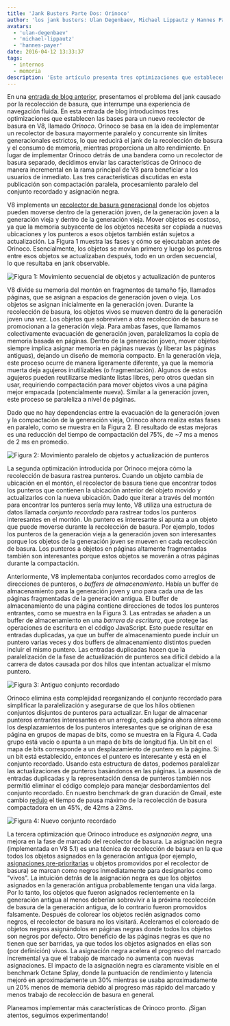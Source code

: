 ```yaml
---
title: 'Jank Busters Parte Dos: Orinoco'
author: 'los jank busters: Ulan Degenbaev, Michael Lippautz y Hannes Payer'
avatars:
  - 'ulan-degenbaev'
  - 'michael-lippautz'
  - 'hannes-payer'
date: 2016-04-12 13:33:37
tags:
  - internos
  - memoria
description: 'Este artículo presenta tres optimizaciones que establecen las bases para un nuevo recolector de basura en V8, llamado Orinoco.'
---
```

En una [entrada de blog anterior](/blog/jank-busters), presentamos el problema del jank causado por la recolección de basura, que interrumpe una experiencia de navegación fluida. En esta entrada de blog introducimos tres optimizaciones que establecen las bases para un nuevo recolector de basura en V8, llamado _Orinoco_. Orinoco se basa en la idea de implementar un recolector de basura mayormente paralelo y concurrente sin límites generacionales estrictos, lo que reducirá el jank de la recolección de basura y el consumo de memoria, mientras proporciona un alto rendimiento. En lugar de implementar Orinoco detrás de una bandera como un recolector de basura separado, decidimos enviar las características de Orinoco de manera incremental en la rama principal de V8 para beneficiar a los usuarios de inmediato. Las tres características discutidas en esta publicación son compactación paralela, procesamiento paralelo del conjunto recordado y asignación negra.

<!--truncate-->
V8 implementa un [recolector de basura generacional](https://en.wikipedia.org/wiki/Garbage_collection_(computer_science)#Generational) donde los objetos pueden moverse dentro de la generación joven, de la generación joven a la generación vieja y dentro de la generación vieja. Mover objetos es costoso, ya que la memoria subyacente de los objetos necesita ser copiada a nuevas ubicaciones y los punteros a esos objetos también están sujetos a actualización. La Figura 1 muestra las fases y cómo se ejecutaban antes de Orinoco. Esencialmente, los objetos se movían primero y luego los punteros entre esos objetos se actualizaban después, todo en un orden secuencial, lo que resultaba en jank observable.

![Figura 1: Movimiento secuencial de objetos y actualización de punteros](/_img/orinoco/sequential.png)

V8 divide su memoria del montón en fragmentos de tamaño fijo, llamados páginas, que se asignan a espacios de generación joven o vieja. Los objetos se asignan inicialmente en la generación joven. Durante la recolección de basura, los objetos vivos se mueven dentro de la generación joven una vez. Los objetos que sobreviven a otra recolección de basura se promocionan a la generación vieja. Para ambas fases, que llamamos colectivamente evacuación de generación joven, paralelizamos la copia de memoria basada en páginas. Dentro de la generación joven, mover objetos siempre implica asignar memoria en páginas nuevas (y liberar las páginas antiguas), dejando un diseño de memoria compacto. En la generación vieja, este proceso ocurre de manera ligeramente diferente, ya que la memoria muerta deja agujeros inutilizables (o fragmentación). Algunos de estos agujeros pueden reutilizarse mediante listas libres, pero otros quedan sin usar, requiriendo compactación para mover objetos vivos a una página mejor empacada (potencialmente nueva). Similar a la generación joven, este proceso se paraleliza a nivel de páginas.

Dado que no hay dependencias entre la evacuación de la generación joven y la compactación de la generación vieja, Orinoco ahora realiza estas fases en paralelo, como se muestra en la Figura 2. El resultado de estas mejoras es una reducción del tiempo de compactación del 75%, de ~7 ms a menos de 2 ms en promedio.

![Figura 2: Movimiento paralelo de objetos y actualización de punteros](/_img/orinoco/parallel.png)

La segunda optimización introducida por Orinoco mejora cómo la recolección de basura rastrea punteros. Cuando un objeto cambia de ubicación en el montón, el recolector de basura tiene que encontrar todos los punteros que contienen la ubicación anterior del objeto movido y actualizarlos con la nueva ubicación. Dado que iterar a través del montón para encontrar los punteros sería muy lento, V8 utiliza una estructura de datos llamada _conjunto recordado_ para rastrear todos los punteros interesantes en el montón. Un puntero es interesante si apunta a un objeto que puede moverse durante la recolección de basura. Por ejemplo, todos los punteros de la generación vieja a la generación joven son interesantes porque los objetos de la generación joven se mueven en cada recolección de basura. Los punteros a objetos en páginas altamente fragmentadas también son interesantes porque estos objetos se moverán a otras páginas durante la compactación.

Anteriormente, V8 implementaba conjuntos recordados como arreglos de direcciones de punteros, o _buffers de almacenamiento_. Había un buffer de almacenamiento para la generación joven y uno para cada una de las páginas fragmentadas de la generación antigua. El buffer de almacenamiento de una página contiene direcciones de todos los punteros entrantes, como se muestra en la Figura 3. Las entradas se añaden a un buffer de almacenamiento en una _barrera de escritura_, que protege las operaciones de escritura en el código JavaScript. Esto puede resultar en entradas duplicadas, ya que un buffer de almacenamiento puede incluir un puntero varias veces y dos buffers de almacenamiento distintos pueden incluir el mismo puntero. Las entradas duplicadas hacen que la paralelización de la fase de actualización de punteros sea difícil debido a la carrera de datos causada por dos hilos que intentan actualizar el mismo puntero.

![Figura 3: Antiguo conjunto recordado](/_img/orinoco/old-remembered-set.png)

Orinoco elimina esta complejidad reorganizando el conjunto recordado para simplificar la paralelización y asegurarse de que los hilos obtienen conjuntos disjuntos de punteros para actualizar. En lugar de almacenar punteros entrantes interesantes en un arreglo, cada página ahora almacena los desplazamientos de los punteros interesantes que se originan de esa página en grupos de mapas de bits, como se muestra en la Figura 4. Cada grupo está vacío o apunta a un mapa de bits de longitud fija. Un bit en el mapa de bits corresponde a un desplazamiento de puntero en la página. Si un bit está establecido, entonces el puntero es interesante y está en el conjunto recordado. Usando esta estructura de datos, podemos paralelizar las actualizaciones de punteros basándonos en las páginas. La ausencia de entradas duplicadas y la representación densa de punteros también nos permitió eliminar el código complejo para manejar desbordamientos del conjunto recordado. En nuestro benchmark de gran duración de Gmail, este cambio [redujo](https://drive.google.com/file/d/0BxRQ51WfVicyMk9nYUk5YVY1VjQ/view) el tiempo de pausa máximo de la recolección de basura compactadora en un 45%, de 42ms a 23ms.

![Figura 4: Nuevo conjunto recordado](/_img/orinoco/new-remembered-set.png)

La tercera optimización que Orinoco introduce es _asignación negra_, una mejora en la fase de marcado del recolector de basura. La asignación negra (implementada en V8 5.1) es una técnica de recolección de basura en la que todos los objetos asignados en la generación antigua (por ejemplo, [asignaciones pre-prioritarias](http://research.google.com/pubs/pub43823.html) u objetos promovidos por el recolector de basura) se marcan como negros inmediatamente para designarlos como "vivos". La intuición detrás de la asignación negra es que los objetos asignados en la generación antigua probablemente tengan una vida larga. Por lo tanto, los objetos que fueron asignados recientemente en la generación antigua al menos deberían sobrevivir a la próxima recolección de basura de la generación antigua, de lo contrario fueron promovidos falsamente. Después de colorear los objetos recién asignados como negros, el recolector de basura no los visitará. Aceleramos el coloreado de objetos negros asignándolos en páginas negras donde todos los objetos son negros por defecto. Otro beneficio de las páginas negras es que no tienen que ser barridas, ya que todos los objetos asignados en ellas son (por definición) vivos. La asignación negra acelera el progreso del marcado incremental ya que el trabajo de marcado no aumenta con nuevas asignaciones. El impacto de la asignación negra es claramente visible en el benchmark Octane Splay, donde la puntuación de rendimiento y latencia mejoró en aproximadamente un 30% mientras se usaba aproximadamente un 20% menos de memoria debido al progreso más rápido del marcado y menos trabajo de recolección de basura en general.

Planeamos implementar más características de Orinoco pronto. ¡Sigan atentos, seguimos experimentando!
